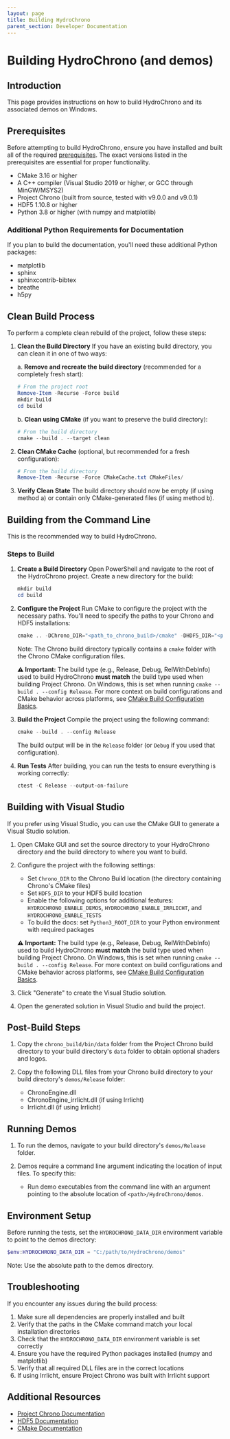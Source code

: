 ```yaml
---
layout: page
title: Building HydroChrono
parent_section: Developer Documentation
---
```


# Building HydroChrono (and demos)

## Introduction

This page provides instructions on how to build HydroChrono and its associated demos on Windows.

## Prerequisites

Before attempting to build HydroChrono, ensure you have installed and built all of the required [prerequisites](/developer_docs/prerequisites). The exact versions listed in the prerequisites are essential for proper functionality.

- CMake 3.16 or higher
- A C++ compiler (Visual Studio 2019 or higher, or GCC through MinGW/MSYS2)
- Project Chrono (built from source, tested with v9.0.0 and v9.0.1)
- HDF5 1.10.8 or higher
- Python 3.8 or higher (with numpy and matplotlib)

### Additional Python Requirements for Documentation
If you plan to build the documentation, you'll need these additional Python packages:
- matplotlib
- sphinx
- sphinxcontrib-bibtex
- breathe
- h5py

## Clean Build Process

To perform a complete clean rebuild of the project, follow these steps:

1. **Clean the Build Directory**
   If you have an existing build directory, you can clean it in one of two ways:

   a. **Remove and recreate the build directory** (recommended for a completely fresh start):
   ```powershell
   # From the project root
   Remove-Item -Recurse -Force build
   mkdir build
   cd build
   ```

   b. **Clean using CMake** (if you want to preserve the build directory):
   ```powershell
   # From the build directory
   cmake --build . --target clean
   ```

2. **Clean CMake Cache** (optional, but recommended for a fresh configuration):
   ```powershell
   # From the build directory
   Remove-Item -Recurse -Force CMakeCache.txt CMakeFiles/
   ```

3. **Verify Clean State**
   The build directory should now be empty (if using method a) or contain only CMake-generated files (if using method b).

## Building from the Command Line

This is the recommended way to build HydroChrono.

### Steps to Build

1. **Create a Build Directory**
   Open PowerShell and navigate to the root of the HydroChrono project. Create a new directory for the build:
   ```powershell
   mkdir build
   cd build
   ```

2. **Configure the Project**
   Run CMake to configure the project with the necessary paths. You'll need to specify the paths to your Chrono and HDF5 installations:
   ```powershell
   cmake .. -DChrono_DIR="<path_to_chrono_build>/cmake" -DHDF5_DIR="<path_to_hdf5_cmake>" -DPython3_ROOT_DIR="<path_to_python>"
   ```
   Note: The Chrono build directory typically contains a `cmake` folder with the Chrono CMake configuration files.

   **⚠️ Important:** The build type (e.g., Release, Debug, RelWithDebInfo) used to build HydroChrono **must match** the build type used when building Project Chrono. On Windows, this is set when running `cmake --build . --config Release`. For more context on build configurations and CMake behavior across platforms, see [CMake Build Configuration Basics](/developer_docs/cmake_build_basics).

3. **Build the Project**
   Compile the project using the following command:
   ```powershell
   cmake --build . --config Release
   ```
   The build output will be in the `Release` folder (or `Debug` if you used that configuration).

4. **Run Tests**
   After building, you can run the tests to ensure everything is working correctly:
   ```powershell
   ctest -C Release --output-on-failure
   ```

## Building with Visual Studio

If you prefer using Visual Studio, you can use the CMake GUI to generate a Visual Studio solution.

1. Open CMake GUI and set the source directory to your HydroChrono directory and the build directory to where you want to build.

2. Configure the project with the following settings:
   - Set `Chrono_DIR` to the Chrono Build location (the directory containing Chrono's CMake files)
   - Set `HDF5_DIR` to your HDF5 build location
   - Enable the following options for additional features: `HYDROCHRONO_ENABLE_DEMOS`, `HYDROCHRONO_ENABLE_IRRLICHT`, and `HYDROCHRONO_ENABLE_TESTS`
   - To build the docs: set `Python3_ROOT_DIR` to your Python environment with required packages

   **⚠️ Important:** The build type (e.g., Release, Debug, RelWithDebInfo) used to build HydroChrono **must match** the build type used when building Project Chrono. On Windows, this is set when running `cmake --build . --config Release`. For more context on build configurations and CMake behavior across platforms, see [CMake Build Configuration Basics](/developer_docs/cmake_build_basics).

3. Click "Generate" to create the Visual Studio solution.

4. Open the generated solution in Visual Studio and build the project.

## Post-Build Steps

1. Copy the `chrono_build/bin/data` folder from the Project Chrono build directory to your build directory's `data` folder to obtain optional shaders and logos.

2. Copy the following DLL files from your Chrono build directory to your build directory's `demos/Release` folder:
   - ChronoEngine.dll
   - ChronoEngine_irrlicht.dll (if using Irrlicht)
   - Irrlicht.dll (if using Irrlicht)

## Running Demos

1. To run the demos, navigate to your build directory's `demos/Release` folder.

2. Demos require a command line argument indicating the location of input files. To specify this:
   - Run demo executables from the command line with an argument pointing to the absolute location of `<path>/HydroChrono/demos`.

## Environment Setup

Before running the tests, set the `HYDROCHRONO_DATA_DIR` environment variable to point to the demos directory:
```powershell
$env:HYDROCHRONO_DATA_DIR = "C:/path/to/HydroChrono/demos"
```
Note: Use the absolute path to the demos directory.

## Troubleshooting

If you encounter any issues during the build process:

1. Make sure all dependencies are properly installed and built
2. Verify that the paths in the CMake command match your local installation directories
3. Check that the `HYDROCHRONO_DATA_DIR` environment variable is set correctly
4. Ensure you have the required Python packages installed (numpy and matplotlib)
5. Verify that all required DLL files are in the correct locations
6. If using Irrlicht, ensure Project Chrono was built with Irrlicht support

## Additional Resources

- [Project Chrono Documentation](https://api.projectchrono.org/)
- [HDF5 Documentation](https://portal.hdfgroup.org/display/HDF5/HDF5)
- [CMake Documentation](https://cmake.org/documentation/)